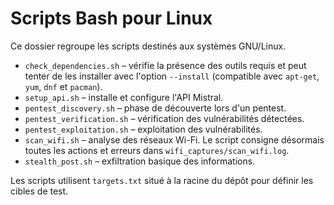 # Scripts Bash pour Linux

Ce dossier regroupe les scripts destinés aux systèmes GNU/Linux.

- `check_dependencies.sh` – vérifie la présence des outils requis et peut tenter de les installer avec l'option `--install` (compatible avec `apt-get`, `yum`, `dnf` et `pacman`).
- `setup_api.sh` – installe et configure l'API Mistral.
- `pentest_discovery.sh` – phase de découverte lors d'un pentest.
- `pentest_verification.sh` – vérification des vulnérabilités détectées.
- `pentest_exploitation.sh` – exploitation des vulnérabilités.
- `scan_wifi.sh` – analyse des réseaux Wi-Fi.
  Le script consigne désormais toutes les actions et erreurs dans `wifi_captures/scan_wifi.log`.
- `stealth_post.sh` – exfiltration basique des informations.

Les scripts utilisent `targets.txt` situé à la racine du dépôt pour définir les cibles de test.
